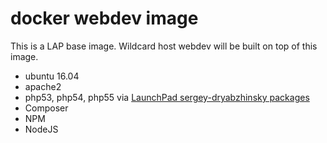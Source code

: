 # docker webdev image

This is a LAP base image. Wildcard host webdev will be built on top of this image.

- ubuntu 16.04
- apache2
- php53, php54, php55 via [LaunchPad sergey-dryabzhinsky packages]([https://launchpad.net/~sergey-dryabzhinsky])
- Composer
- NPM
- NodeJS